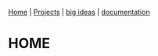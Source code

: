 [Home](https://kaankutluer.github.io.) | [Projects](https://kaankutluer.github.io./projects) | [big ideas](https://kaankutluer.github.io./big_ideas) | [documentation](https://kaankutluer.github.io./documentation)

# HOME
